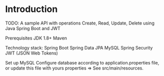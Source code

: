 # Introduction 
TODO: A sample API with operations Create, Read, Update, Delete using Java Spring Boot and JWT

Prerequisites
 JDK 1.8+
 Maven

Technology stack:
  Spring Boot
  Spring Data JPA
  MySQL
  Spring Security
  JWT (JSON Web Tokens)

Set up MySQL
  Configure database according to application.properties file, or update this file with yours properties => See src/main/resources.
